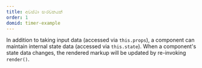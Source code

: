 ```yaml
---
title: අවස්ථා සංරචකයක්
order: 1
domid: timer-example
---
```


In addition to taking input data (accessed via `this.props`), a component can maintain internal state data (accessed via `this.state`). When a component's state data changes, the rendered markup will be updated by re-invoking `render()`.
